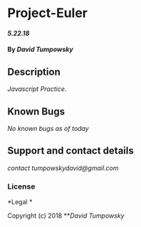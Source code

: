 # Project-Euler


#### _5.22.18_

#### By _**David Tumpowsky**_

## Description

_Javascript Practice._


## Known Bugs

_No known bugs as of today_

## Support and contact details

_contact tumpowskydavid@gmail.com_

### License

*Legal *

Copyright (c) 2018 **_David Tumpowsky_
